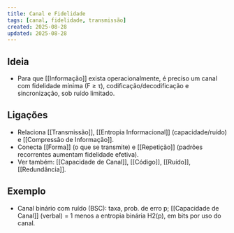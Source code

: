 ```yaml
---
title: Canal e Fidelidade
tags: [canal, fidelidade, transmissão]
created: 2025-08-28
updated: 2025-08-28
---
```


## Ideia
- Para que [[Informação]] exista operacionalmente, é preciso um canal com fidelidade mínima (F ≥ τ), codificação/decodificação e sincronização, sob ruído limitado.

## Ligações
- Relaciona [[Transmissão]], [[Entropia Informacional]] (capacidade/ruído) e [[Compressão de Informação]].
- Conecta [[Forma]] (o que se transmite) e [[Repetição]] (padrões recorrentes aumentam fidelidade efetiva).
- Ver também: [[Capacidade de Canal]], [[Código]], [[Ruído]], [[Redundância]].
## Exemplo
- Canal binário com ruído (BSC): taxa, prob. de erro p; [[Capacidade de Canal]] (verbal) = 1 menos a entropia binária H2(p), em bits por uso do canal.
